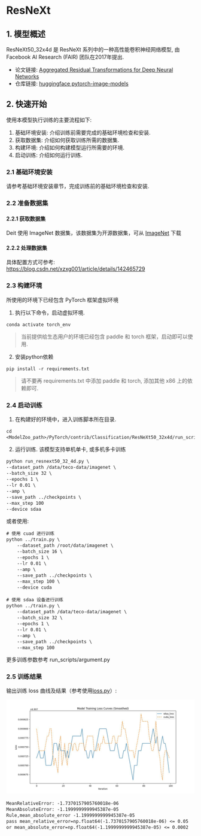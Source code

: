 # ResNeXt
## 1. 模型概述
ResNeXt50_32x4d 是 ResNeXt 系列中的一种高性能卷积神经网络模型, 由Facebook AI Research (FAIR) 团队在2017年提出.

- 论文链接: [Aggregated Residual Transformations for Deep Neural Networks](https://arxiv.org/abs/1611.05431)
- 仓库链接: [huggingface pytorch-image-models](https://github.com/huggingface/pytorch-image-models)

## 2. 快速开始
使用本模型执行训练的主要流程如下: 
1. 基础环境安装: 介绍训练前需要完成的基础环境检查和安装. 
2. 获取数据集: 介绍如何获取训练所需的数据集. 
3. 构建环境: 介绍如何构建模型运行所需要的环境.
4. 启动训练: 介绍如何运行训练. 

### 2.1 基础环境安装

请参考基础环境安装章节，完成训练前的基础环境检查和安装. 

### 2.2 准备数据集
#### 2.2.1 获取数据集
Deit 使用 ImageNet 数据集，该数据集为开源数据集，可从 [ImageNet](https://image-net.org/) 下载

#### 2.2.2 处理数据集
具体配置方式可参考: https://blog.csdn.net/xzxg001/article/details/142465729


### 2.3 构建环境

所使用的环境下已经包含 PyTorch 框架虚拟环境
1. 执行以下命令，启动虚拟环境. 
```
conda activate torch_env
```
>  当前提供给生态用户的环境已经包含 paddle 和 torch 框架，启动即可以使用. 
2. 安装python依赖
```
pip install -r requirements.txt
```
> 请不要再 requirements.txt 中添加 paddle 和 torch, 添加其他 x86 上的依赖即可. 

### 2.4 启动训练
1. 在构建好的环境中，进入训练脚本所在目录. 
```
cd <ModelZoo_path>/PyTorch/contrib/Classification/ResNeXt50_32x4d/run_scripts
```
2. 运行训练. 该模型支持单机单卡, 或多机多卡训练
```shell
python run_resnext50_32_4d.py \
--dataset_path /data/teco-data/imagenet \
--batch_size 32 \
--epochs 1 \
--lr 0.01 \
--amp \
--save_path ../checkpoints \
--max_step 100
--device sdaa
```
或者使用:
```shell
# 使用 cuad 进行训练
python ../train.py \
    --dataset_path /root/data/imagenet \
    --batch_size 16 \
    --epochs 1 \
    --lr 0.01 \
    --amp \
    --save_path ../checkpoints \
    --max_step 100 \
    --device cuda

# 使用 sdaa 设备进行训练
python ../train.py \
    --dataset_path /data/teco-data/imagenet \
    --batch_size 32 \
    --epochs 1 \
    --lr 0.01 \
    --amp \
    --save_path ../checkpoints \
    --max_step 100
```
更多训练参数参考 run_scripts/argument.py

### 2.5 训练结果
输出训练 loss 曲线及结果（参考使用[loss.py](./run_scripts/loss.py)）: 

![loss](./run_scripts/loss.jpg)

```text
MeanRelativeError: -1.7370157905760018e-06
MeanAbsoluteError: -1.1999999999945387e-05
Rule,mean_absolute_error -1.1999999999945387e-05
pass mean_relative_error=np.float64(-1.7370157905760018e-06) <= 0.05 or mean_absolute_error=np.float64(-1.1999999999945387e-05) <= 0.0002
```
